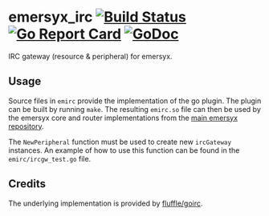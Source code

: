 # emersyx_irc [![Build Status][build-img]][build-url] [![Go Report Card][gorep-img]][gorep-url] [![GoDoc][godoc-img]][godoc-url]

IRC gateway (resource & peripheral) for emersyx.

## Usage

Source files in `emirc` provide the implementation of the go plugin. The plugin can be built by running `make`. The
resulting `emirc.so` file can then be used by the emersyx core and router implementations from the [main emersyx
repository][emersyx-repo].

The `NewPeripheral` function must be used to create new `ircGateway` instances. An example of how to use this function
can be found in the `emirc/ircgw_test.go` file.

## Credits

The underlying implementation is provided by [fluffle/goirc][1].

[build-img]: https://travis-ci.org/emersyx/emersyx_irc.svg?branch=master
[build-url]: https://travis-ci.org/emersyx/emersyx_irc
[gorep-img]: https://goreportcard.com/badge/github.com/emersyx/emersyx_irc
[gorep-url]: https://goreportcard.com/report/github.com/emersyx/emersyx_irc
[godoc-img]: https://godoc.org/emersyx.net/emersyx_irc?status.svg
[godoc-url]: https://godoc.org/emersyx.net/emersyx_irc
[emersyx-repo]: https://github.com/emersyx/emersyx
[1]: https://github.com/fluffle/goirc
